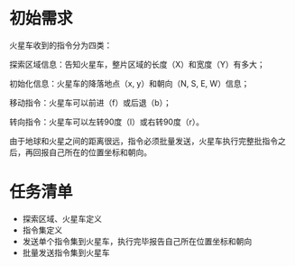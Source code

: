 # 初始需求

火星车收到的指令分为四类：

探索区域信息：告知火星车，整片区域的长度（X）和宽度（Y）有多大；

初始化信息：火星车的降落地点（x, y）和朝向（N, S, E, W）信息；

移动指令：火星车可以前进（f）或后退（b）；

转向指令：火星车可以左转90度（l）或右转90度（r）。

由于地球和火星之间的距离很远，指令必须批量发送，火星车执行完整批指令之后，再回报自己所在的位置坐标和朝向。

# 任务清单

- 探索区域、火星车定义
- 指令集定义
- 发送单个指令集到火星车，执行完毕报告自己所在位置坐标和朝向
- 批量发送指令集到火星车